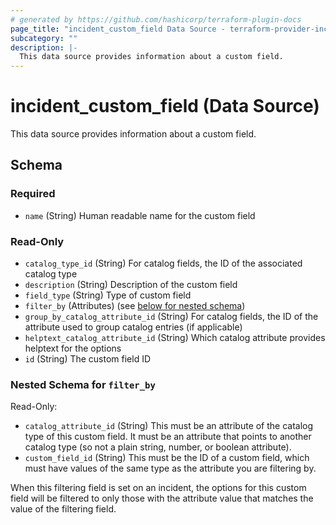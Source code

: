 ```yaml
---
# generated by https://github.com/hashicorp/terraform-plugin-docs
page_title: "incident_custom_field Data Source - terraform-provider-incident"
subcategory: ""
description: |-
  This data source provides information about a custom field.
---
```


# incident_custom_field (Data Source)

This data source provides information about a custom field.



<!-- schema generated by tfplugindocs -->
## Schema

### Required

- `name` (String) Human readable name for the custom field

### Read-Only

- `catalog_type_id` (String) For catalog fields, the ID of the associated catalog type
- `description` (String) Description of the custom field
- `field_type` (String) Type of custom field
- `filter_by` (Attributes) (see [below for nested schema](#nestedatt--filter_by))
- `group_by_catalog_attribute_id` (String) For catalog fields, the ID of the attribute used to group catalog entries (if applicable)
- `helptext_catalog_attribute_id` (String) Which catalog attribute provides helptext for the options
- `id` (String) The custom field ID

<a id="nestedatt--filter_by"></a>
### Nested Schema for `filter_by`

Read-Only:

- `catalog_attribute_id` (String) This must be an attribute of the catalog type of this custom field. It must be an attribute that points to another catalog type (so not a plain string, number, or boolean attribute).
- `custom_field_id` (String) This must be the ID of a custom field, which must have values of the same type as the attribute you are filtering by.

When this filtering field is set on an incident, the options for this custom field will be filtered to only those with the attribute value that matches the value of the filtering field.


